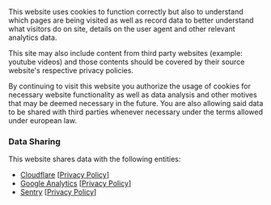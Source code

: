 This website uses cookies to function correctly but also to understand which pages are being visited as well as record data to better understand what visitors do on site, details on the user agent and other relevant analytics data.

This site may also include content from third party websites (example: youtube videos) and those contents should be covered by their source website's respective privacy policies.

By continuing to visit this website you authorize the usage of cookies for necessary website functionality as well as data analysis and other motives that may be deemed necessary in the future. You are also allowing said data to be shared with third parties whenever necessary under the terms allowed under european law.

### Data Sharing

This website shares data with the following entities:
- [Cloudflare](https://www.cloudflare.com) [[Privacy Policy](https://www.cloudflare.com/privacypolicy/)]
- [Google Analytics](https://analytics.google.com) [[Privacy Policy](https://policies.google.com/privacy)]
- [Sentry](https://sentry.io) [[Privacy Policy](https://sentry.io/privacy/)]

